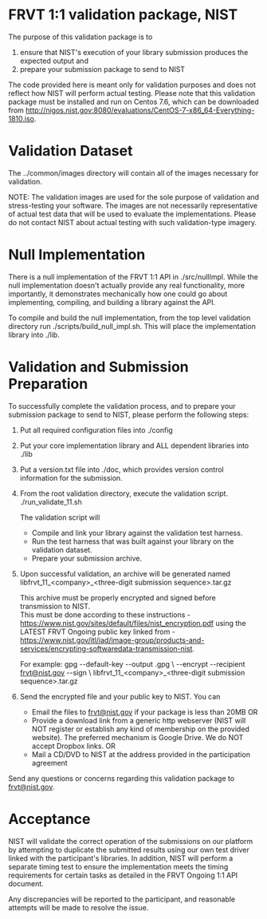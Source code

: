 # FRVT 1:1 validation package, NIST
The purpose of this validation package is to 
1) ensure that NIST's execution of your library submission produces the expected output and
2) prepare your submission package to send to NIST

The code provided here is meant only for validation purposes and does not reflect how NIST will perform actual testing.  Please note that this validation package must be installed and run on Centos 7.6, which can be downloaded from http://nigos.nist.gov:8080/evaluations/CentOS-7-x86_64-Everything-1810.iso.

# Validation Dataset
The ../common/images directory will contain all of the images necessary for validation.

NOTE: The validation images are used for the sole purpose of validation and stress-testing your software.  The images are not necessarily representative of actual test data that will be used to evaluate the implementations.  Please do not contact NIST about actual testing with such validation-type imagery.

# Null Implementation
There is a null implementation of the FRVT 1:1 API in ./src/nullImpl.  While the null implementation doesn't actually provide any real functionality, more importantly, it demonstrates mechanically how one could go about implementing, compiling, and building 
a library against the API.

To compile and build the null implementation, from the top level validation directory run ./scripts/build_null_impl.sh.  This will place the implementation library into ./lib.

# Validation and Submission Preparation
To successfully complete the validation process, and to prepare your submission package
to send to NIST, please perform the following steps:

1) Put all required configuration files into ./config

2) Put your core implementation library and ALL dependent libraries into ./lib

3) Put a version.txt file into ./doc, which provides version control information for the submission.

4) From the root validation directory, execute the validation script.
    ./run_validate_11.sh

   The validation script will
   - Compile and link your library against the validation test harness. 
   - Run the test harness that was built against your library on the validation dataset.
   - Prepare your submission archive. 

5) Upon successful validation, an archive will be generated named 
   libfrvt_11_\<company\>_\<three-digit submission sequence\>.tar.gz

   This archive must be properly encrypted and signed before transmission to NIST.  
   This must be done according to these instructions - https://www.nist.gov/sites/default/files/nist_encryption.pdf
   using the LATEST FRVT Ongoing public key linked from - 
   https://www.nist.gov/itl/iad/image-group/products-and-services/encrypting-softwaredata-transmission-nist. 

   For example:
	gpg --default-key <ParticipantEmail> --output <filename>.gpg \\
	--encrypt --recipient frvt@nist.gov --sign \\
	libfrvt_11_\<company\>_\<three-digit submission sequence\>.tar.gz

6) Send the encrypted file and your public key to NIST.  You can
	- Email the files to frvt@nist.gov if your package is less than 20MB OR
	- Provide a download link from a generic http webserver (NIST will NOT register or establish any kind of membership on the provided website).  The preferred mechanism is Google Drive.  We do NOT accept Dropbox links. OR
	- Mail a CD/DVD to NIST at the address provided in the participation agreement

Send any questions or concerns regarding this validation package to frvt@nist.gov.

# Acceptance
NIST will validate the correct operation of the submissions on our platform by attempting to duplicate the submitted results using our own test driver linked with the participant's libraries.  In addition, NIST will perform a separate timing test to ensure the implementation meets the timing requirements for certain tasks as detailed in the FRVT Ongoing 1:1 API document.

Any discrepancies will be reported to the participant, and reasonable attempts will be made to resolve the issue. 

